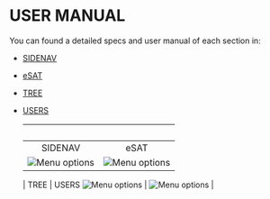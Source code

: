 # USER MANUAL 
You can found a detailed specs and user manual of each section in:  
- [SIDENAV](components/SidenavComponent.html#readme)
- [eSAT](components/SidenavComponent.html#readme)
- [TREE](components/SidenavComponent.html#readme)
- [USERS](components/SidenavComponent.html#readme)


 
   &nbsp; |  &nbsp;  
   :-------------------------:|:-------------------------:
   SIDENAV|eSAT
   ![Menu options](./images/doc/sidenav.png )  |  ![Menu options](./images/doc/esat.png ) |
   |
   TREE             |  USERS
   ![Menu options](./images/doc/tree.png )  |  ![Menu options](./images/doc/users.png ) |
  
